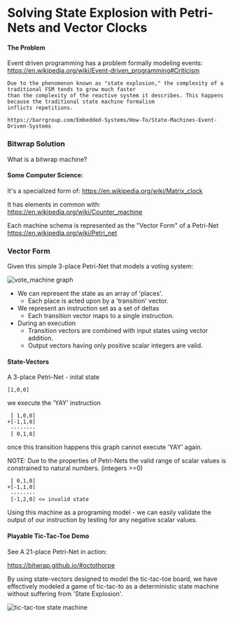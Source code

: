 # Solving State Explosion with Petri-Nets and Vector Clocks

#### The Problem

Event driven programming has a problem formally modeling events:
https://en.wikipedia.org/wiki/Event-driven_programming#Criticism

```
Due to the phenomenon known as "state explosion," the complexity of a traditional FSM tends to grow much faster
than the complexity of the reactive system it describes. This happens because the traditional state machine formalism
inflicts repetitions.

https://barrgroup.com/Embedded-Systems/How-To/State-Machines-Event-Driven-Systems
```

### Bitwrap Solution

What is a bitwrap machine?

#### Some Computer Science:

It's a specialized form of:
https://en.wikipedia.org/wiki/Matrix_clock

It has elements in common with:
https://en.wikipedia.org/wiki/Counter_machine

Each machine schema is represented as the "Vector Form" of a Petri-Net
https://en.wikipedia.org/wiki/Petri_net

### Vector Form

Given this simple 3-place Petri-Net that models a voting system:

![vote_machine graph](https://bitwrap.github.io/image/vote_machine.png)

* We can represent the state as an array of 'places'.
  * Each place is acted upon by a 'transition' vector.
* We represent an instruction set as a set of deltas
  * Each transition vector maps to a single instruction.
* During an execution
  * Transition vectors are combined with input states using vector addition.
  * Output vectors having only positive scalar integers are valid.

#### State-Vectors

A 3-place Petri-Net - inital state

```
[1,0,0]
```

we execute the 'YAY' instruction
```
 [ 1,0,0]
+[-1,1,0]
 --------
 [ 0,1,0]
```

once this transition happens this graph cannot execute 'YAY' again.


NOTE: Due to the properties of Petri-Nets
the valid range of scalar values is constrained to natural numbers. (integers >=0)

```
 [ 0,1,0]
+[-1,1,0]
 --------
 [-1,2,0] <= invalid state
```

Using this machine as a programing model -
we can easily validate the output of our instruction by testing for any negative scalar values.

#### Playable Tic-Tac-Toe Demo

See A 21-place Petri-Net in action:

https://bitwrap.github.io/#octothorpe

By using state-vectors designed to model the tic-tac-toe board, we have effectively modeled
a game of tic-tac-to as a deterministic state machine without suffering from 'State Explosion'.

![tic-tac-toe state machine](https://bitwrap.github.io/image/octothorpe.png)

